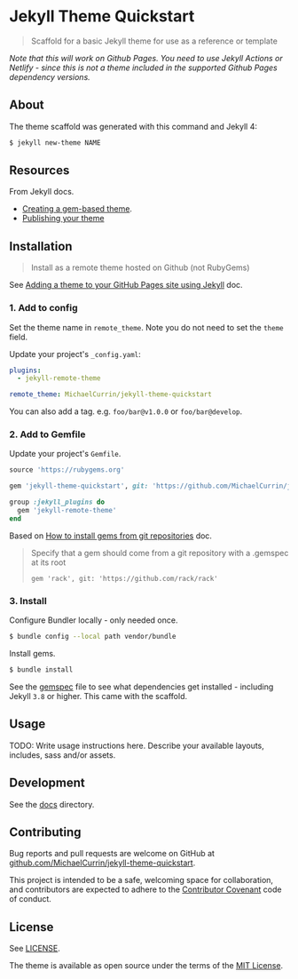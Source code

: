 # Jekyll Theme Quickstart
> Scaffold for a basic Jekyll theme for use as a reference or template


_Note that this will work on Github Pages. You need to use Jekyll Actions or Netlify - since this is not a theme included in the supported Github Pages dependency versions._


## About

The theme scaffold was generated with this command and Jekyll 4:

```sh
$ jekyll new-theme NAME
```

## Resources

From Jekyll docs.

- [Creating a gem-based theme](https://jekyllrb.com/docs/themes/#creating-a-gem-based-theme).
- [Publishing your theme](https://jekyllrb.com/docs/themes/#publishing-your-theme)


## Installation
>  Install as a remote theme hosted on Github (not RubyGems)

See [Adding a theme to your GitHub Pages site using Jekyll](https://help.github.com/en/github/working-with-github-pages/adding-a-theme-to-your-github-pages-site-using-jekyll) doc.


### 1. Add to config

Set the theme name in `remote_theme`. Note you do not need to set the `theme` field.

Update your project's `_config.yaml`:

```yaml
plugins:
  - jekyll-remote-theme

remote_theme: MichaelCurrin/jekyll-theme-quickstart
```

You can also add a tag. e.g. `foo/bar@v1.0.0` or `foo/bar@develop`.

### 2. Add to Gemfile

Update your project's `Gemfile`.

```ruby
source 'https://rubygems.org'

gem 'jekyll-theme-quickstart', git: 'https://github.com/MichaelCurrin/jekyll-theme-quickstart'

group :jekyll_plugins do
  gem 'jekyll-remote-theme'
end
```

Based on [How to install gems from git repositories](https://bundler.io/guides/git.html) doc.

>  Specify that a gem should come from a git repository with a .gemspec at its root
>
> `gem 'rack', git: 'https://github.com/rack/rack'`


### 3. Install

Configure Bundler locally - only needed once.

```sh
$ bundle config --local path vendor/bundle
```

Install gems.

```sh
$ bundle install
```

See the [gemspec](jekyll-theme-quickstart.gemspec) file to see what dependencies get installed - including Jekyll `3.8` or higher. This came with the scaffold.


## Usage

TODO: Write usage instructions here. Describe your available layouts, includes, sass and/or assets.


## Development

See the [docs](/docs/) directory.


## Contributing

Bug reports and pull requests are welcome on GitHub at [github.com/MichaelCurrin/jekyll-theme-quickstart](https://github.com/MichaelCurrin/jekyll-theme-quickstart).

This project is intended to be a safe, welcoming space for collaboration, and contributors are expected to adhere to the [Contributor Covenant](http://contributor-covenant.org) code of conduct.


## License

See [LICENSE](/LICENSE).

The theme is available as open source under the terms of the [MIT License](https://opensource.org/licenses/MIT).
